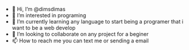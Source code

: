 - 👋 Hi, I’m @dimsdimas
- 👀 I’m interested in programing
- 🌱 I’m currently learning any language to start being a programer that i want to be a web develop
- 💞️ I’m looking to collaborate on any project for a beginer
- 📫 How to reach me you can text me or sending a email

<!---
dimsdimas/dimsdimas is a ✨ special ✨ repository because its `README.md` (this file) appears on your GitHub profile.
You can click the Preview link to take a look at your changes.
--->
